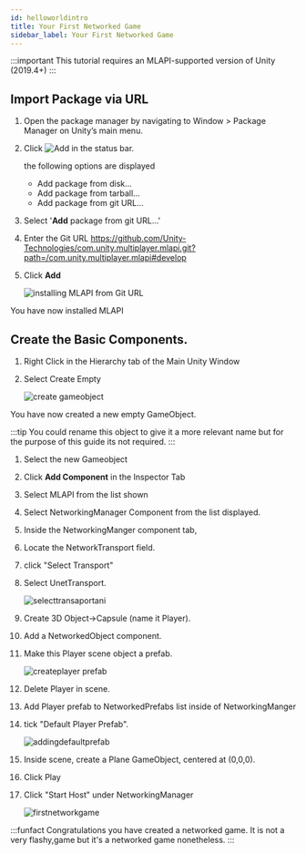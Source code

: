```yaml
---
id: helloworldintro
title: Your First Networked Game
sidebar_label: Your First Networked Game
---
```


:::important
This tutorial requires an MLAPI-supported version of Unity (2019.4+)
:::


## Import Package via URL

1. Open the package manager by navigating to Window > Package Manager on Unity’s main menu.
1. Click ![Add](/img/add.png) in the status bar.

    the following options are displayed

     - Add package from disk...
     - Add package from tarball...
     - Add package from git URL...

1. Select '**Add** package from git URL...'  
1. Enter the Git URL https://github.com/Unity-Technologies/com.unity.multiplayer.mlapi.git?path=/com.unity.multiplayer.mlapi#develop
1. Click **Add**
   
    ![installing MLAPI from Git URL](/img/instlling-mlapi-url.gif)

You have now installed MLAPI

## Create the Basic Components.

1. Right Click in the Hierarchy tab of the Main Unity Window
1. Select Create Empty
   
    ![create gameobject](/img/creategameobject.gif) 

You have now created a new empty GameObject.

:::tip 
You could rename this object to give it a more relevant name but for the purpose of this guide its not required.
::: 

1. Select the new Gameobject
1. Click **Add Component** in the Inspector Tab
1. Select MLAPI from the list shown
1. Select NetworkingManager Component from the list displayed.
1. Inside the NetworkingManger component tab,
1. Locate the  NetworkTransport field. 
1. click "Select Transport" 
1. Select UnetTransport.

    ![selecttransaportani](/img/selecting-transport.gif)

1. Create 3D Object->Capsule (name it Player). 
2. Add a NetworkedObject component.
3. Make this Player scene object a prefab.

    ![createplayer prefab](/img/createprefab.gif)
4. Delete Player in scene.
5. Add Player prefab to NetworkedPrefabs list inside of NetworkingManger 
6. tick "Default Player Prefab".

    ![addingdefaultprefab](/img/default-player-prefab.gif)
7. Inside scene, create a Plane GameObject, centered at (0,0,0).
8. Click Play
9. Click "Start Host" under NetworkingManager 

    ![firstnetworkgame](/img/firstnetworkgame.gif)

:::funfact
Congratulations you have created a networked game.  It is not a very flashy,game  but it's a networked game nonetheless.
:::